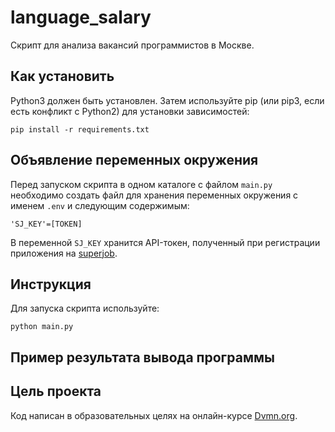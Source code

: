 # language_salary
 
Скрипт для анализа вакансий программистов в Москве.

## Как установить

Python3 должен быть установлен. Затем используйте pip (или pip3, если есть конфликт с Python2) для установки зависимостей:
```
pip install -r requirements.txt
```

## Объявление переменных окружения

Перед запуском скрипта в одном каталоге с файлом `main.py` необходимо создать файл для хранения переменных окружения 
с именем `.env` и следующим содержимым:
```
'SJ_KEY'=[TOKEN]
```
В переменной `SJ_KEY` хранится API-токен, полученный при регистрации приложения на [superjob](https://www.superjob.ru/).

## Инструкция 

Для запуска скрипта используйте:
```
python main.py
```

## Пример результата вывода программы

## Цель проекта

Код написан в образовательных целях на онлайн-курсе [Dvmn.org](https://dvmn.org).